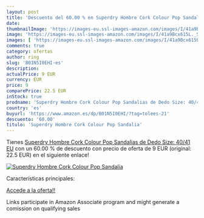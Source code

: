 ```yaml
---
layout: post
title: 'Descuento del 60.00 % en Superdry Hombre Cork Colour Pop Sandalia'
date: 
thumbnailImage: 'https://images-eu.ssl-images-amazon.com/images/I/41a9Bcx615L._SL200_.jpg'
image: 'https://images-eu.ssl-images-amazon.com/images/I/41a9Bcx615L._SL200_.jpg'
images: [ 'https://images-eu.ssl-images-amazon.com/images/I/41a9Bcx615L._SL200_.jpg' ]
comments: true
category: ofertas
author: ring
slug: 'B01N5I0EHI-es'
description:
actualPrice: 9 EUR
currency: EUR
price: 9
comparePrice: 22.5 EUR
inStock: true
prodname: 'Superdry Hombre Cork Colour Pop Sandalias de Dedo Size: 40/41 EU'
country: 'es'
buyurl: 'https://www.amazon.es/dp/B01N5I0EHI/?tag=tolees-21'
descuento: '60.00'
titulo: 'Superdry Hombre Cork Colour Pop Sandalia'
---
```


Tienes [Superdry Hombre Cork Colour Pop Sandalias de Dedo Size: 40/41 EU](https://www.amazon.es/dp/B01N5I0EHI/?tag=tolees-21) con un 60.00 % de descuento con precio de oferta de 9 EUR (original: 22.5 EUR) en el siguiente enlace!

[![Superdry Hombre Cork Colour Pop Sandalia](https://images-eu.ssl-images-amazon.com/images/I/41a9Bcx615L._SL200_.jpg)](https://www.amazon.es/dp/B01N5I0EHI/?tag=tolees-21)

Características principales:


[Accede a la oferta!!](https://www.amazon.es/dp/B01N5I0EHI/?tag=tolees-21)

Links participate in Amazon Associate program and might generate a comission on qualifying sales


